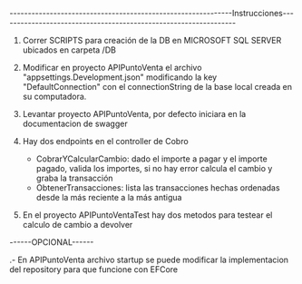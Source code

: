 -------------------------------------------------------------Instrucciones-----------------------------------------------------------------

1. Correr SCRIPTS para creación de la DB en MICROSOFT SQL SERVER ubicados en carpeta /DB

2. Modificar en proyecto APIPuntoVenta el archivo "appsettings.Development.json" modificando la key "DefaultConnection" con el connectionString de la base local creada en su computadora.

3. Levantar proyecto APIPuntoVenta, por defecto iniciara en la documentacion de swagger

4. Hay dos endpoints en el controller de Cobro
	- CobrarYCalcularCambio: dado el importe a pagar y el importe pagado, valida los importes, si no hay error calcula el cambio y graba la transacción
	- ObtenerTransacciones: lista las transacciones hechas ordenadas desde la más reciente a la más antigua

5. En el proyecto APIPuntoVentaTest hay dos metodos para testear el calculo de cambio a devolver


------OPCIONAL------

.- En APIPuntoVenta archivo startup se puede modificar la implementacion del repository para que funcione con EFCore



